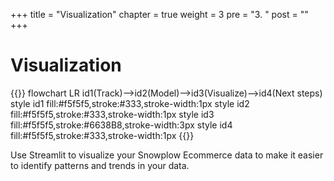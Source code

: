 +++
title = "Visualization"
chapter = true
weight = 3
pre = "3. "
post = ""
+++

<!-- ### Chapter 3 -->

# Visualization

{{<mermaid>}}
flowchart LR
    id1(Track)-->id2(Model)-->id3(Visualize)-->id4(Next steps)
    style id1 fill:#f5f5f5,stroke:#333,stroke-width:1px
    style id2 fill:#f5f5f5,stroke:#333,stroke-width:1px
    style id3 fill:#f5f5f5,stroke:#6638B8,stroke-width:3px
    style id4 fill:#f5f5f5,stroke:#333,stroke-width:1px
{{</mermaid >}}

Use Streamlit to visualize your Snowplow Ecommerce data to make it easier to identify patterns and trends in your data.
